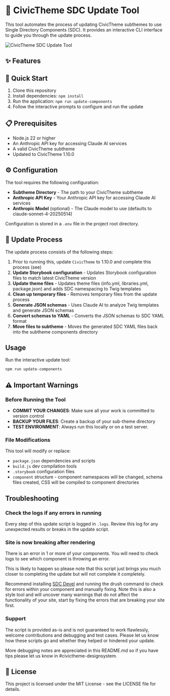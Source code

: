 # 🧩 CivicTheme SDC Update Tool

This tool automates the process of updating CivicTheme subthemes to use Single Directory Components (SDC). It provides an interactive CLI interface to guide you through the update process.

![CivicTheme SDC Update Tool](https://shields.io/badge/CivicTheme-SDC%20Update%20Tool-blue)

## ✨ Features

## 🚀 Quick Start

1. Clone this repository
2. Install dependencies: `npm install`
3. Run the application: `npm run update-components`
4. Follow the interactive prompts to configure and run the update

## 📋 Prerequisites

- Node.js 22 or higher
- An Anthropic API key for accessing Claude AI services
- A valid CivicTheme subtheme
- Updated to CivicTheme 1.10.0

## ⚙️ Configuration

The tool requires the following configuration:

- **Subtheme Directory** - The path to your CivicTheme subtheme
- **Anthropic API Key** - Your Anthropic API key for accessing Claude AI services
- **Anthropic Model** (optional) - The Claude model to use (defaults to claude-sonnet-4-20250514)

Configuration is stored in a `.env` file in the project root directory.

## 🔄 Update Process

The update process consists of the following steps:

1. Prior to running this, update `CivicTheme` to 1.10.0 and complete this process (see)
2. **Update Storybook configuration** - Updates Storybook configuration files to match latest CivicTheme version
2. **Update theme files** - Updates theme files (info.yml, libraries.yml, package.json) and adds SDC namespacing to Twig templates
3. **Clean up temporary files** - Removes temporary files from the update process
4. **Generate JSON schemas** - Uses Claude AI to analyze Twig templates and generate JSON schemas
5. **Convert schemas to YAML** - Converts the JSON schemas to SDC YAML format
6. **Move files to subtheme** - Moves the generated SDC YAML files back into the subtheme components directory

## Usage

Run the interactive update tool:

```bash
npm run update-components
```

## ⚠️ Important Warnings

### Before Running the Tool

- **COMMIT YOUR CHANGES**: Make sure all your work is committed to version control
- **BACKUP YOUR FILES**: Create a backup of your sub-theme directory
- **TEST ENVIRONMENT**: Always run this locally or on a test server.

### File Modifications

This tool will modify or replace:
- `package.json` dependencies and scripts
- `build.js` dev compilation tools
- `.storybook` configuration files
- `component` structure - component namespaces will be changed, schema files created, CSS will be compiled 
to component directories 

## Troubleshooting

### Check the logs if any errors in running

Every step of this update script is logged in `.logs`. Review this log for any unexpected results or breaks in the
update script.

### Site is now breaking after rendering

There is an error in 1 or more of your components. You will need to check logs to see which component 
is throwing an error.

This is likely to happen so please note that this script just brings you much closer to completing the update
but will not complete it completely.

Recommend installing [SDC Devel](https://www.drupal.org/project/sdc_devel) and running the drush command
to check for errors within your component and manually fixing. Note this is also a style tool and will
uncover many warnings that do not affect the functionality of your site, start by fixing the errors
that are breaking your site first.

### Support

The script is provided as-is and is not guaranteed to work flawlessly, welcome contributions and
debugging and test cases. Please let us know how these scripts go and whether they helped or hindered
your update.

More debugging notes are appreciated in this README.md so if you have tips please let us know in 
#civictheme-designsystem.

## 📝 License

This project is licensed under the MIT License - see the LICENSE file for details.
